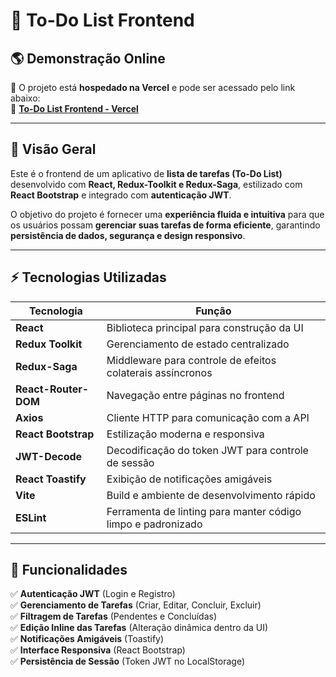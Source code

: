 # 📝 To-Do List Frontend

## 🌎 Demonstração Online
🚀 O projeto está **hospedado na Vercel** e pode ser acessado pelo link abaixo:  
🔗 **[To-Do List Frontend - Vercel](https://to-do-list-frontend-lac.vercel.app/)**  

---

## 📌 Visão Geral
Este é o frontend de um aplicativo de **lista de tarefas (To-Do List)** desenvolvido com **React, Redux-Toolkit e Redux-Saga**, estilizado com **React Bootstrap** e integrado com **autenticação JWT**.

O objetivo do projeto é fornecer uma **experiência fluida e intuitiva** para que os usuários possam **gerenciar suas tarefas de forma eficiente**, garantindo **persistência de dados, segurança e design responsivo**.

---

## ⚡ Tecnologias Utilizadas
| Tecnologia            | Função                                                   |
|-----------------------|----------------------------------------------------------|
| **React**            | Biblioteca principal para construção da UI               |
| **Redux Toolkit**    | Gerenciamento de estado centralizado                     |
| **Redux-Saga**       | Middleware para controle de efeitos colaterais assíncronos |
| **React-Router-DOM** | Navegação entre páginas no frontend                      |
| **Axios**           | Cliente HTTP para comunicação com a API                   |
| **React Bootstrap**  | Estilização moderna e responsiva                         |
| **JWT-Decode**       | Decodificação do token JWT para controle de sessão       |
| **React Toastify**   | Exibição de notificações amigáveis                       |
| **Vite**            | Build e ambiente de desenvolvimento rápido                |
| **ESLint**          | Ferramenta de linting para manter código limpo e padronizado |

---

## 📌 Funcionalidades
✅ **Autenticação JWT** (Login e Registro)  
✅ **Gerenciamento de Tarefas** (Criar, Editar, Concluir, Excluir)  
✅ **Filtragem de Tarefas** (Pendentes e Concluídas)  
✅ **Edição Inline das Tarefas** (Alteração dinâmica dentro da UI)  
✅ **Notificações Amigáveis** (Toastify)  
✅ **Interface Responsiva** (React Bootstrap)  
✅ **Persistência de Sessão** (Token JWT no LocalStorage)  


